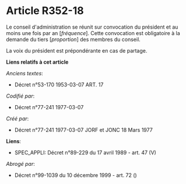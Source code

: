 # Article R352-18

Le conseil d'administration se réunit sur convocation du président et au moins une fois par an [*fréquence*]. Cette
convocation est obligatoire à la demande du tiers [*proportion*] des membres du conseil.

La voix du président est prépondérante en cas de partage.

**Liens relatifs à cet article**

_Anciens textes_:

  - Décret n°53-170 1953-03-07 ART. 17

_Codifié par_:

  - Décret n°77-241 1977-03-07

_Créé par_:

  - Décret n°77-241 1977-03-07 JORF et JONC 18 Mars 1977

**Liens**:

  - SPEC_APPLI: Décret n°89-229 du 17 avril 1989 - art. 47 (V)

_Abrogé par_:

  - Décret n°99-1039 du 10 décembre 1999 - art. 72 ()
